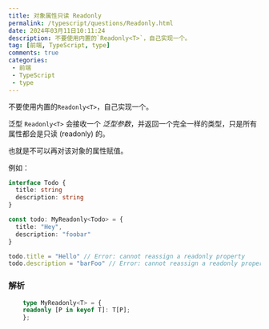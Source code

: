 ```yaml
---
title: 对象属性只读 Readonly
permalink: /typescript/questions/Readonly.html
date: 2024年03月11日10:11:24
description: 不要使用内置的`Readonly<T>`，自己实现一个。
tag: [前端, TypeScript, type]
comments: true
categories: 
 - 前端
 - TypeScript
 - type
---
```


不要使用内置的`Readonly<T>`，自己实现一个。

泛型 `Readonly<T>` 会接收一个 _泛型参数_，并返回一个完全一样的类型，只是所有属性都会是只读 (readonly) 的。

也就是不可以再对该对象的属性赋值。

例如：

```ts
interface Todo {
  title: string
  description: string
}

const todo: MyReadonly<Todo> = {
  title: "Hey",
  description: "foobar"
}

todo.title = "Hello" // Error: cannot reassign a readonly property
todo.description = "barFoo" // Error: cannot reassign a readonly property
```

### 解析

```ts
    type MyReadonly<T> = {
    readonly [P in keyof T]: T[P];
    };
```
